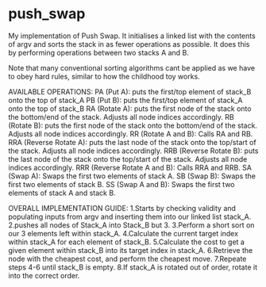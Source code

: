 # push_swap
My implementation of Push Swap.
It initialises a linked list with the contents of argv and sorts the stack in as fewer operations as possible. 
It does this by performing operations between two stacks A and B. 

Note that many conventional sorting algorithms cant be applied as we have to obey hard rules, similar to how 
the childhood toy works.

AVAILABLE OPERATIONS:
PA (Put A): puts the first/top element of stack_B onto the top of stack_A
PB (Put B): puts the first/top element of stack_A onto the top of stack_B
RA (Rotate A): puts the first node of the stack onto the bottom/end of the stack. Adjusts all node indices accordingly.
RB (Rotate B): puts the first node of the stack onto the bottom/end of the stack. Adjusts all node indices accordingly.
RR (Rotate A and B): Calls RA and RB. 
RRA (Reverse Rotate A): puts the last node of the stack onto the top/start of the stack. Adjusts all node indices accordingly.
RRB (Reverse Rotate B): puts the last node of the stack onto the top/start of the stack. Adjusts all node indices accordingly.
RRR (Reverse Rotate A and B): Calls RRA and RRB. 
SA (Swap A): Swaps the first two elements of stack A.
SB (Swap B): Swaps the first two elements of stack B.
SS (Swap A and B): Swaps the first two elements of stack A and stack B.

OVERALL IMPLEMENTATION GUIDE:
1.Starts by checking validity and populating inputs from argv and inserting them into our linked list stack_A.
2.pushes all nodes of Stack_A into Stack_B but 3.
3.Perform a short sort on our 3 elements left within stack_A.
4.Calculate the current target index within stack_A for each element of stack_B. 
5.Calculate the cost to get a given element within stack_B into its target index in stack_A.
6.Retrieve the node with the cheapest cost, and perform the cheapest move.
7.Repeate steps 4-6 until stack_B is empty.
8.If stack_A is rotated out of order, rotate it into the correct order.

